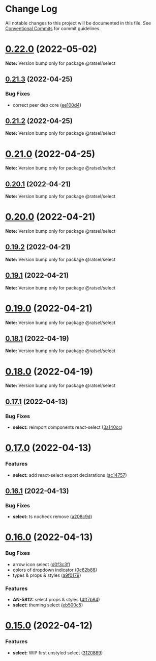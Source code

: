 # Change Log

All notable changes to this project will be documented in this file.
See [Conventional Commits](https://conventionalcommits.org) for commit guidelines.

# [0.22.0](https://github.com/lskjs/ratsel/compare/v0.21.8...v0.22.0) (2022-05-02)

**Note:** Version bump only for package @ratsel/select





## [0.21.3](https://github.com/lskjs/ratsel/compare/v0.21.2...v0.21.3) (2022-04-25)


### Bug Fixes

* correct peer dep core ([ee100d4](https://github.com/lskjs/ratsel/commit/ee100d48508a8db98a086ea220e06f323806f55e))





## [0.21.2](https://github.com/lskjs/ratsel/compare/v0.21.0...v0.21.2) (2022-04-25)

**Note:** Version bump only for package @ratsel/select





# [0.21.0](https://github.com/lskjs/ratsel/compare/v0.20.2...v0.21.0) (2022-04-25)

**Note:** Version bump only for package @ratsel/select





## [0.20.1](https://github.com/lskjs/ratsel/compare/v0.20.0...v0.20.1) (2022-04-21)

**Note:** Version bump only for package @ratsel/select





# [0.20.0](https://github.com/lskjs/ratsel/compare/v0.19.2...v0.20.0) (2022-04-21)

**Note:** Version bump only for package @ratsel/select





## [0.19.2](https://github.com/lskjs/ratsel/compare/v0.19.1...v0.19.2) (2022-04-21)

**Note:** Version bump only for package @ratsel/select





## [0.19.1](https://github.com/lskjs/ratsel/compare/v0.19.0...v0.19.1) (2022-04-21)

**Note:** Version bump only for package @ratsel/select





# [0.19.0](https://github.com/lskjs/ratsel/compare/v0.18.1...v0.19.0) (2022-04-21)

**Note:** Version bump only for package @ratsel/select





## [0.18.1](https://github.com/lskjs/ratsel/compare/v0.18.0...v0.18.1) (2022-04-19)

**Note:** Version bump only for package @ratsel/select





# [0.18.0](https://github.com/lskjs/ratsel/compare/v0.17.7...v0.18.0) (2022-04-19)

**Note:** Version bump only for package @ratsel/select





## [0.17.1](https://github.com/lskjs/ratsel/compare/v0.17.0...v0.17.1) (2022-04-13)


### Bug Fixes

* **select:** reimport components react-select ([3a140cc](https://github.com/lskjs/ratsel/commit/3a140cc8706aeb5632da665f60ac99667811861c))





# [0.17.0](https://github.com/lskjs/ratsel/compare/v0.16.1...v0.17.0) (2022-04-13)


### Features

* **select:** add react-select export declarations ([ac14757](https://github.com/lskjs/ratsel/commit/ac147579eca094ab3aa7ef9d51ce5c5fb5580b33))





## [0.16.1](https://github.com/lskjs/ratsel/compare/v0.16.0...v0.16.1) (2022-04-13)


### Bug Fixes

* **select:** ts nocheck remove ([a208c9d](https://github.com/lskjs/ratsel/commit/a208c9d3fda56c2540bc1b840da28707014e58a7))





# [0.16.0](https://github.com/lskjs/ratsel/compare/v0.15.0...v0.16.0) (2022-04-13)


### Bug Fixes

* arrow icon select ([d0f3c3f](https://github.com/lskjs/ratsel/commit/d0f3c3ffb9983ce363f8402d48b5d17130de8c8c))
* colors of dropdown indicator ([0c62b88](https://github.com/lskjs/ratsel/commit/0c62b88bc4b157a4d74c6c5834be8a976609a610))
* types & props & styles ([a9f0179](https://github.com/lskjs/ratsel/commit/a9f017995b1ce1b93d0896ffeddbf5bb41d26de5))


### Features

* **AN-5812:** select props & styles ([4ff7b84](https://github.com/lskjs/ratsel/commit/4ff7b84046311853496875987fc7bc63f96f624f))
* **select:** theming select ([eb500c5](https://github.com/lskjs/ratsel/commit/eb500c5aceacc5f14cec55e390d75a32b17a40a3))





# [0.15.0](https://github.com/lskjs/ratsel/compare/v0.14.1...v0.15.0) (2022-04-12)


### Features

* **select:** WIP first unstyled select ([3120889](https://github.com/lskjs/ratsel/commit/3120889e52f056c1420f76cb79c88d7fbd3c0e3b))
